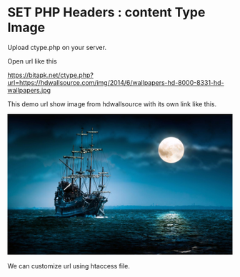 # SET PHP Headers : content Type Image

Upload ctype.php on your server. 

Open url like this 

https://bitapk.net/ctype.php?url=https://hdwallsource.com/img/2014/6/wallpapers-hd-8000-8331-hd-wallpapers.jpg

This demo url show image from hdwallsource with its own link like this. 

![Image](https://github.com/Mary-Cates/Content-Type/blob/main/wallpapers-hd.jpg?raw=true)

We can customize url using htaccess file.
